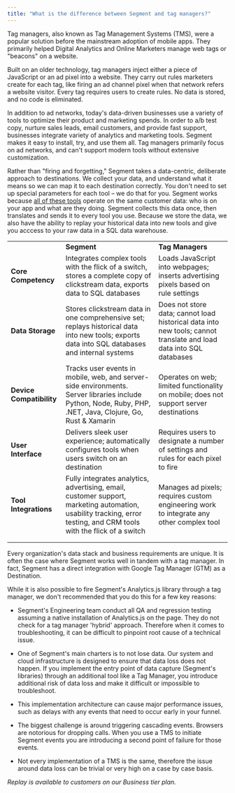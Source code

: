 ```yaml
---
title: "What is the difference between Segment and tag managers?"
---
```


Tag managers, also known as Tag Management Systems (TMS), were a popular solution before the mainstream adoption of mobile apps. They primarily helped Digital Analytics and Online Marketers manage web tags or "beacons" on a website.

Built on an older technology, tag managers inject either a piece of JavaScript or an ad pixel into a website. They carry out rules marketers create for each tag, like firing an ad channel pixel when that network refers a website visitor. Every tag requires users to create rules. No data is stored, and no code is eliminated.

In addition to ad networks, today's data-driven businesses use a variety of tools to optimize their product and marketing spends. In order to a/b test copy, nurture sales leads, email customers, and provide fast support, businesses integrate variety of analytics and marketing tools. Segment makes it easy to install, try, and use them all. Tag managers primarily focus on ad networks, and can't support modern tools without extensive customization.

Rather than "firing and forgetting," Segment takes a data-centric, deliberate approach to destinations. We collect your data, and understand what it means so we can map it to each destination correctly. You don't need to set up special parameters for each tool – we do that for you. Segment works because [all of these tools](/docs/destinations/) operate on the same customer data: who is on your app and what are they doing. Segment collects this data once, then translates and sends it to every tool you use. Because we store the data, we also have the ability to replay your historical data into new tools and give you acccess to your raw data in a SQL data warehouse.

<table><tbody>
<tr><td></td><td><strong>Segment</strong></td><td><strong>Tag Managers</strong></td></tr>
<tr><td><strong>Core Competency</strong></td><td>Integrates complex tools with the flick of a switch, stores a complete copy of clickstream data, exports data to SQL databases</td><td>Loads JavaScript into webpages; inserts advertising pixels based on rule settings</td></tr><tr><td><strong>Data Storage</strong></td><td>Stores clickstream data in one comprehensive set; replays historical data into new tools; exports data into SQL databases and internal systems</td><td>Does not store data; cannot load historical data into new tools; cannot translate and load data into SQL databases</td></tr><tr><td><strong>Device Compatibility</strong></td><td>Tracks user events in mobile, web, and server-side environments. Server libraries include Python, Node, Ruby, PHP, .NET, Java, Clojure, Go, Rust &amp; Xamarin</td><td>Operates on web; limited functionality on mobile; does not support server destinations</td>
</tr>
<tr><td><strong>User Interface</strong></td><td>Delivers sleek user experience; automatically configures tools when users switch on an destination</td><td>Requires users to designate a number of settings and rules for each pixel to fire</td></tr>
<tr><td><strong>Tool Integrations</strong></td><td>Fully integrates analytics, advertising, email, customer support, marketing automation, usability tracking, error testing, and CRM tools with the flick of a switch</td><td>Manages ad pixels; requires custom engineering work to integrate any other complex tool</td></tr><tr><td></td><td></td><td></td></tr><tr><td></td><td></td><td></td></tr></tbody></table>

Every organization's data stack and business requirements are unique. It is often the case where Segment works well in tandem with a tag manager. In fact, Segment has a direct integration with Google Tag Manager (GTM) as a Destination.

While it is also possible to fire Segment's Analytics.js library through a tag manager, we don't recommended that you do this for a few key reasons:

- Segment's Engineering team conduct all QA and regression testing assuming a native installation of Analytics.js on the page. They do not check for a tag manager 'hybrid' approach. Therefore when it comes to troubleshooting, it can be difficult to pinpoint root cause of a technical issue.

- One of Segment's main charters is to not lose data. Our system and cloud infrastructure is designed to ensure that data loss does not happen. If you implement the entry point of data capture (Segment's libraries) through an additional tool like a Tag Manager, you introduce additional risk of data loss and make it difficult or impossible to troubleshoot.

- This implementation architecture can cause major performance issues, such as delays with any events that need to occur early in your funnel.

- The biggest challenge is around triggering cascading events. Browsers are notorious for dropping calls. When you use a TMS to initiate Segment events you are introducing a second point of failure for those events.

- Not every implementation of a TMS is the same, therefore the issue around data loss can be trivial or very high on a case by case basis.

_Replay is available to customers on our Business tier plan._
